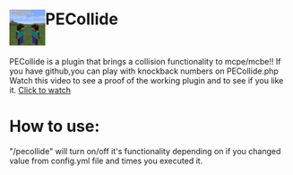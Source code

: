 <h1>PECollide<img src="https://raw.githubusercontent.com/Saxavlax001/PECollide/master/pecollide.png" height="64" width="64" align="left"></img></h1>
<br />

PECollide is a plugin that brings a collision functionality to mcpe/mcbe!!
If you have github,you can play with knockback numbers on PECollide.php
Watch this video to see a proof of the working plugin and to see if you like it.
<a href = "https://www.youtube.com/watch?v=31BerI6_N2c"> Click to watch </a>
<h1>How to use:</h1>
<p>"/pecollide" will turn on/off it's functionality depending on if you changed value from config.yml file and times you executed it.</p>
